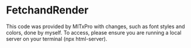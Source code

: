 # FetchandRender

This code was provided by MITxPro with changes, such as font styles and colors, done by myself. 
To access, please ensure you are running a local server on your terminal (npx html-server). 
